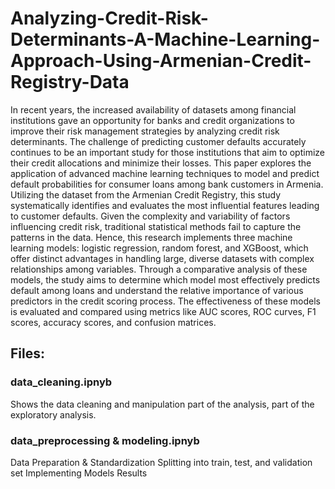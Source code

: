 # Analyzing-Credit-Risk-Determinants-A-Machine-Learning-Approach-Using-Armenian-Credit-Registry-Data

In recent years, the increased availability of datasets among financial institutions gave an opportunity for banks and credit organizations to improve their risk management strategies by analyzing credit risk determinants. The challenge of predicting customer defaults accurately continues to be an important study for those institutions that aim to optimize their credit allocations and minimize their losses. This paper explores the application of advanced machine learning techniques to model and predict default probabilities for consumer loans among bank customers in Armenia. Utilizing the dataset from the Armenian Credit Registry, this study systematically identifies and evaluates the most influential features leading to customer defaults. Given the complexity and variability of factors influencing credit risk, traditional statistical methods fail to capture the patterns in the data. Hence, this research implements three machine learning models: logistic regression, random forest, and XGBoost, which offer distinct advantages in handling large, diverse datasets with complex relationships among variables. Through a comparative analysis of these models, the study aims to determine which model most effectively predicts default among loans and understand the relative importance of various predictors in the credit scoring process.
The effectiveness of these models is evaluated and compared using metrics like AUC scores, ROC curves, F1 scores, accuracy scores, and confusion matrices. 

## Files: 
### data_cleaning.ipnyb 
Shows the data cleaning and manipulation part of the analysis, part of the exploratory analysis.
### data_preprocessing & modeling.ipnyb
Data Preparation & Standardization
Splitting into train, test, and validation set
Implementing Models
Results


